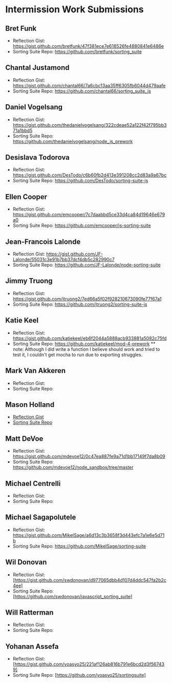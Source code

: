 # Intermission Work Submissions

## Bret Funk

* Reflection Gist: https://gist.github.com/bretfunk/47f381ece7e618526fe4880841e6486e
* Sorting Suite Repo: https://github.com/bretfunk/sorting_suite

## Chantal Justamond

* Reflection Gist: https://gist.github.com/chantal66/7a6cbc13aa35ff6305fb6044d479aafe
* Sorting Suite Repo: https://github.com/chantal66/sorting_suite_js

## Daniel Vogelsang

* Reflection Gist: https://gist.github.com/thedanielvogelsang/322cdeae52a122f42f795bb371a1bbd5
* Sorting Suite Repo: https://github.com/thedanielvogelsang/node_js_prework

## Desislava Todorova

* Reflection Gist: https://gist.github.com/DesTodo/c6b60fb2d413e391208cc2d83a9a67bc
* Sorting Suite Repo: https://github.com/DesTodo/sorting-suite-js

## Ellen Cooper

* Reflection Gist: https://gist.github.com/emcooper/7c7daabbd5ce33d4ca84d19646e679a0
* Sorting Suite Repo: https://github.com/emcooper/js-sorting-suite

## Jean-Francois Lalonde

* Reflection Gist: https://gist.github.com/JF-Lalonde/55031c3e91b7bb37dcf4db5c282990c7
* Sorting Suite Repo: https://github.com/JF-Lalonde/node-sorting-suite

## Jimmy Truong

* Reflection Gist: https://gist.github.com/jtruong2/7ed66a5f02f928210673090fe77f67a1
* Sorting Suite Repo: https://github.com/jtruong2/sorting-suite-js

## Katie Keel

* Reflection Gist: https://gist.github.com/katiekeel/eb6f2044a5888acb933881a5082c75fd
* Sorting Suite Repo: https://github.com/katiekeel/mod-4-prework
** note: Although I did write a function I believe should work and tried to test it, I couldn't get mocha to run due to exporting struggles.

## Mark Van Akkeren

* Reflection Gist:
* Sorting Suite Repo:

## Mason Holland

* [Reflection Gist](https://gist.github.com/MasonHolland/f0c079aefcede441755cd7570ed3a8de)
* [Sorting Suite Repo](https://github.com/MasonHolland/sorting-suite)

## Matt DeVoe

* Reflection Gist: https://gist.github.com/mdevoe12/0c47ea887fe9a71d1bb17149f7da8b09
* Sorting Suite Repo: https://github.com/mdevoe12/node_sandbox/tree/master

## Michael Centrelli

* Reflection Gist:
* Sorting Suite Repo:

## Michael Sagapolutele

* Reflection Gist: https://gist.github.com/MikelSage/a6d13c3b3658f3d443efc7a1e6e5d71b
* Sorting Suite Repo: https://github.com/MikelSage/sorting-suite

## Wil Donovan

* Reflection Gist:[https://gist.github.com/swdonovan/d977065dbb4d107d4ddc547fa2b2c4ee]
* Sorting Suite Repo:[https://github.com/swdonovan/javascript_sorting_suite]

## Will Ratterman

* Reflection Gist:
* Sorting Suite Repo:

## Yohanan Assefa

* Reflection Gist: [https://gist.github.com/yoasyo25/221af126ab816b791e6bcd2d3f567439]
* Sorting Suite Repo: [https://github.com/yoasyo25/sortingsuite]
